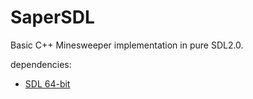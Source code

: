 # SaperSDL
Basic C++ Minesweeper implementation in pure SDL2.0.

dependencies: 
 - [SDL 64-bit](https://www.libsdl.org/download-2.0.php)
